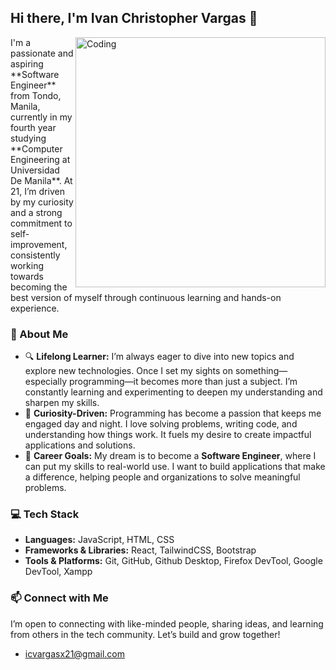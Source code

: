 ## Hi there, I'm Ivan Christopher Vargas 👋
<img align="right" alt="Coding" width="400" src="https://i.pinimg.com/originals/90/70/32/9070324cdfc07c68d60eed0c39e77573.gif">
I'm a passionate and aspiring **Software Engineer** from Tondo, Manila, currently in my fourth year studying **Computer Engineering at Universidad De Manila**. At 21, I’m driven by my curiosity and a strong commitment to self-improvement, consistently working towards becoming the best version of myself through continuous learning and hands-on experience.

### 🌱 About Me

- 🔍 **Lifelong Learner:** I’m always eager to dive into new topics and explore new technologies. Once I set my sights on something—especially programming—it becomes more than just a subject. I’m constantly learning and experimenting to deepen my understanding and sharpen my skills.
- 🌌 **Curiosity-Driven:** Programming has become a passion that keeps me engaged day and night. I love solving problems, writing code, and understanding how things work. It fuels my desire to create impactful applications and solutions.
- 🎯 **Career Goals:** My dream is to become a **Software Engineer**, where I can put my skills to real-world use. I want to build applications that make a difference, helping people and organizations to solve meaningful problems.

### 💻 Tech Stack

- **Languages:** JavaScript, HTML, CSS
- **Frameworks & Libraries:** React, TailwindCSS, Bootstrap
- **Tools & Platforms:** Git, GitHub, Github Desktop, Firefox DevTool, Google DevTool, Xampp

### 📫 Connect with Me

I’m open to connecting with like-minded people, sharing ideas, and learning from others in the tech community. Let’s build and grow together!
- icvargasx21@gmail.com
